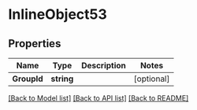 # InlineObject53

## Properties

Name | Type | Description | Notes
------------ | ------------- | ------------- | -------------
**GroupId** | **string** |  | [optional] 

[[Back to Model list]](../README.md#documentation-for-models) [[Back to API list]](../README.md#documentation-for-api-endpoints) [[Back to README]](../README.md)


